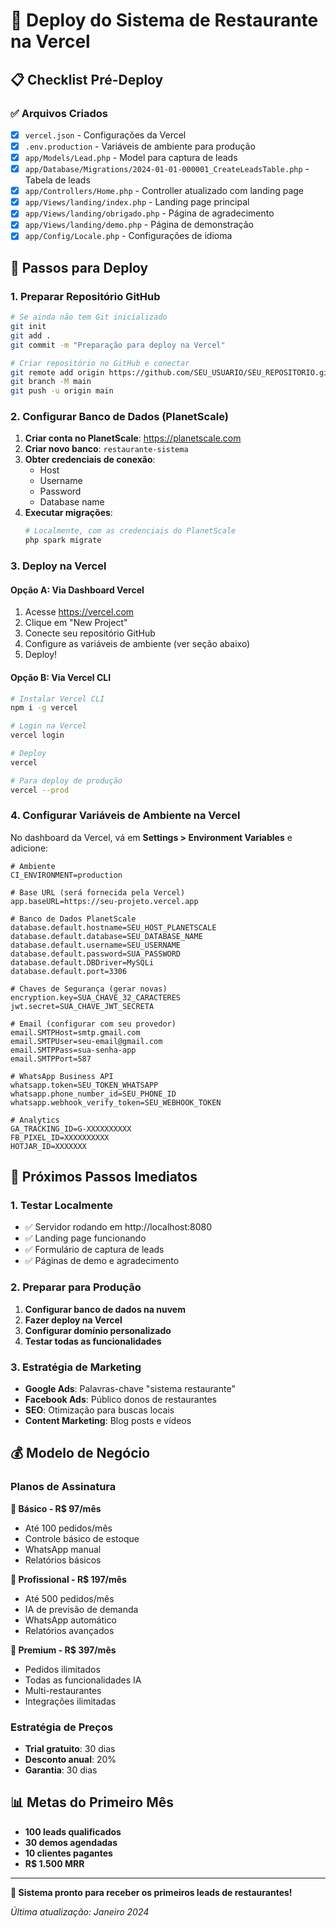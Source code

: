 # 🚀 Deploy do Sistema de Restaurante na Vercel

## 📋 Checklist Pré-Deploy

### ✅ Arquivos Criados
- [x] `vercel.json` - Configurações da Vercel
- [x] `.env.production` - Variáveis de ambiente para produção
- [x] `app/Models/Lead.php` - Model para captura de leads
- [x] `app/Database/Migrations/2024-01-01-000001_CreateLeadsTable.php` - Tabela de leads
- [x] `app/Controllers/Home.php` - Controller atualizado com landing page
- [x] `app/Views/landing/index.php` - Landing page principal
- [x] `app/Views/landing/obrigado.php` - Página de agradecimento
- [x] `app/Views/landing/demo.php` - Página de demonstração
- [x] `app/Config/Locale.php` - Configurações de idioma

## 🎯 Passos para Deploy

### 1. Preparar Repositório GitHub

```bash
# Se ainda não tem Git inicializado
git init
git add .
git commit -m "Preparação para deploy na Vercel"

# Criar repositório no GitHub e conectar
git remote add origin https://github.com/SEU_USUARIO/SEU_REPOSITORIO.git
git branch -M main
git push -u origin main
```

### 2. Configurar Banco de Dados (PlanetScale)

1. **Criar conta no PlanetScale**: https://planetscale.com
2. **Criar novo banco**: `restaurante-sistema`
3. **Obter credenciais de conexão**:
   - Host
   - Username
   - Password
   - Database name
4. **Executar migrações**:
   ```bash
   # Localmente, com as credenciais do PlanetScale
   php spark migrate
   ```

### 3. Deploy na Vercel

#### Opção A: Via Dashboard Vercel
1. Acesse https://vercel.com
2. Clique em "New Project"
3. Conecte seu repositório GitHub
4. Configure as variáveis de ambiente (ver seção abaixo)
5. Deploy!

#### Opção B: Via Vercel CLI
```bash
# Instalar Vercel CLI
npm i -g vercel

# Login na Vercel
vercel login

# Deploy
vercel

# Para deploy de produção
vercel --prod
```

### 4. Configurar Variáveis de Ambiente na Vercel

No dashboard da Vercel, vá em **Settings > Environment Variables** e adicione:

```
# Ambiente
CI_ENVIRONMENT=production

# Base URL (será fornecida pela Vercel)
app.baseURL=https://seu-projeto.vercel.app

# Banco de Dados PlanetScale
database.default.hostname=SEU_HOST_PLANETSCALE
database.default.database=SEU_DATABASE_NAME
database.default.username=SEU_USERNAME
database.default.password=SUA_PASSWORD
database.default.DBDriver=MySQLi
database.default.port=3306

# Chaves de Segurança (gerar novas)
encryption.key=SUA_CHAVE_32_CARACTERES
jwt.secret=SUA_CHAVE_JWT_SECRETA

# Email (configurar com seu provedor)
email.SMTPHost=smtp.gmail.com
email.SMTPUser=seu-email@gmail.com
email.SMTPPass=sua-senha-app
email.SMTPPort=587

# WhatsApp Business API
whatsapp.token=SEU_TOKEN_WHATSAPP
whatsapp.phone_number_id=SEU_PHONE_ID
whatsapp.webhook_verify_token=SEU_WEBHOOK_TOKEN

# Analytics
GA_TRACKING_ID=G-XXXXXXXXXX
FB_PIXEL_ID=XXXXXXXXXX
HOTJAR_ID=XXXXXXX
```

## 🚀 Próximos Passos Imediatos

### 1. Testar Localmente
- ✅ Servidor rodando em http://localhost:8080
- ✅ Landing page funcionando
- ✅ Formulário de captura de leads
- ✅ Páginas de demo e agradecimento

### 2. Preparar para Produção
1. **Configurar banco de dados na nuvem**
2. **Fazer deploy na Vercel**
3. **Configurar domínio personalizado**
4. **Testar todas as funcionalidades**

### 3. Estratégia de Marketing
- **Google Ads**: Palavras-chave "sistema restaurante"
- **Facebook Ads**: Público donos de restaurantes
- **SEO**: Otimização para buscas locais
- **Content Marketing**: Blog posts e vídeos

## 💰 Modelo de Negócio

### Planos de Assinatura

**🥉 Básico - R$ 97/mês**
- Até 100 pedidos/mês
- Controle básico de estoque
- WhatsApp manual
- Relatórios básicos

**🥈 Profissional - R$ 197/mês**
- Até 500 pedidos/mês
- IA de previsão de demanda
- WhatsApp automático
- Relatórios avançados

**🥇 Premium - R$ 397/mês**
- Pedidos ilimitados
- Todas as funcionalidades IA
- Multi-restaurantes
- Integrações ilimitadas

### Estratégia de Preços
- **Trial gratuito**: 30 dias
- **Desconto anual**: 20%
- **Garantia**: 30 dias

## 📊 Metas do Primeiro Mês

- **100 leads qualificados**
- **30 demos agendadas**
- **10 clientes pagantes**
- **R$ 1.500 MRR**

---

**🎯 Sistema pronto para receber os primeiros leads de restaurantes!**

*Última atualização: Janeiro 2024*
